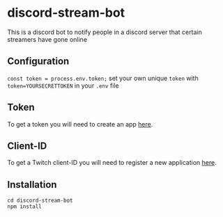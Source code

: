 
# discord-stream-bot

This is a discord bot to notify people in a discord server that certain streamers have gone online

## Configuration 

`const token = process.env.token;` set your own unique `token` with `token=YOURSECRETTOKEN`  in your `.env` file

## Token

To get a token you will need to create an app
[here](https://discordapp.com/developers/applications/me).

## Client-ID

To get a Twitch client-ID you will need to register a new application [here](https://www.twitch.tv/settings/connections).


## Installation 

`cd discord-stream-bot`<br />
`npm install`

